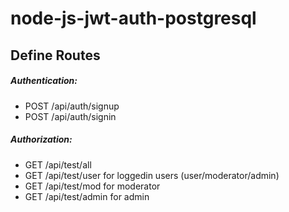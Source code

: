 # node-js-jwt-auth-postgresql

## Define Routes

##### Authentication:
- POST /api/auth/signup
- POST /api/auth/signin

##### Authorization:
- GET /api/test/all
- GET /api/test/user for loggedin users (user/moderator/admin)
- GET /api/test/mod for moderator
- GET /api/test/admin for admin


